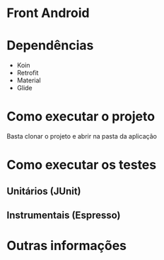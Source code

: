 # Front Android
# Dependências
- Koin
- Retrofit
- Material
- Glide

# Como executar o projeto
Basta clonar o projeto e abrir na pasta da aplicação 

# Como executar os testes
## Unitários (JUnit)
## Instrumentais (Espresso)
# Outras informações

